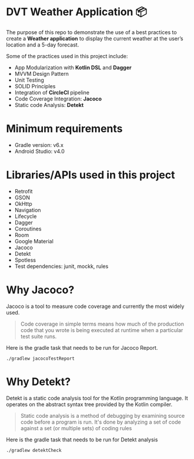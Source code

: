 
# DVT Weather Application :package:

The purpose of this repo to demonstrate the use of a best practices to create a **Weather application** to display the current weather at the user’s location and a 5-day forecast.

Some of the practices used in this project include:

* App Modularization with **Kotlin DSL** and **Dagger**
* MVVM Design Pattern
* Unit Testing
* SOLID Principles
* Integration of **CircleCI** pipeline
* Code Coverage Integration: **Jacoco**
* Static code Analysis: **Detekt**

# Minimum requirements
* Gradle version: v6.x
* Android Studio: v4.0

# Libraries/APIs used in this project
* Retrofit
* GSON
* OkHttp
* Navigation
* Lifecycle
* Dagger
* Coroutines
* Room
* Google Material
* Jacoco
* Detekt
* Spotless
* Test dependencies: junit, mockk, rules

# Why Jacoco?
Jacoco is a tool to measure code coverage and currently the most widely used.

> Code coverage in simple terms means how much of the production code that you wrote is being executed at runtime when a particular test suite runs.

Here is the gradle task that needs to be run for Jacoco Report.
```
./gradlew jacocoTestReport
```
# Why Detekt?
Detekt is a static code analysis tool for the Kotlin programming language. It operates on the abstract syntax tree provided by the Kotlin compiler.

> Static code analysis  is a method of debugging by examining source code before a program is run. 
It's done by analyzing a set of code against a set (or multiple sets) of coding rules

Here is the gradle task that needs to be run for Detekt analysis
```
./gradlew detektCheck
```




